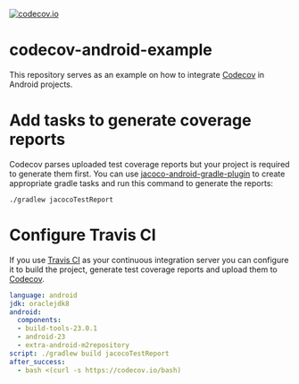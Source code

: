 [![codecov.io](https://codecov.io/github/arturdm/codecov-android-example/coverage.svg?branch=master)](https://codecov.io/github/arturdm/codecov-android-example?branch=master)

# codecov-android-example

This repository serves as an example on how to integrate [Codecov](https://codecov.io) in Android
projects.

# Add tasks to generate coverage reports

Codecov parses uploaded test coverage reports but your project is required to generate them first.
You can use [jacoco-android-gradle-plugin](https://github.com/arturdm/jacoco-android-gradle-plugin)
to create appropriate gradle tasks and run this command to generate the reports:

```
./gradlew jacocoTestReport
```

# Configure Travis CI

If you use [Travis CI](https://travis-ci.org) as your continuous integration server you can
configure it to build the project, generate test coverage reports and upload them to
[Codecov](https://codecov.io).

```yml
language: android
jdk: oraclejdk8
android:
  components:
  - build-tools-23.0.1
  - android-23
  - extra-android-m2repository
script: ./gradlew build jacocoTestReport
after_success:
  - bash <(curl -s https://codecov.io/bash)
```
